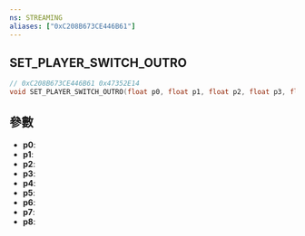 ```yaml
---
ns: STREAMING
aliases: ["0xC208B673CE446B61"]
---
```

## SET_PLAYER_SWITCH_OUTRO

```c
// 0xC208B673CE446B61 0x47352E14
void SET_PLAYER_SWITCH_OUTRO(float p0, float p1, float p2, float p3, float p4, float p5, float p6, float p7, Any p8);
```


## 參數
* **p0**: 
* **p1**: 
* **p2**: 
* **p3**: 
* **p4**: 
* **p5**: 
* **p6**: 
* **p7**: 
* **p8**: 

